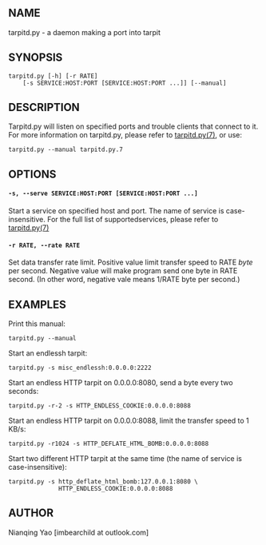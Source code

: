 ## NAME

tarpitd.py - a daemon making a port into tarpit

## SYNOPSIS

    tarpitd.py [-h] [-r RATE] 
        [-s SERVICE:HOST:PORT [SERVICE:HOST:PORT ...]] [--manual]

## DESCRIPTION

Tarpitd.py will listen on specified ports and trouble clients that 
connect to it. For more information on tarpitd.py, please refer to 
[tarpitd.py(7)](./tarpitd.py.7.md), or use:

    tarpitd.py --manual tarpitd.py.7

## OPTIONS

#### `-s, --serve SERVICE:HOST:PORT [SERVICE:HOST:PORT ...]`  

Start a service on specified host and port. 
The name of service is case-insensitive. For the full list of 
supportedservices, please refer to 
[tarpitd.py(7)](./tarpitd.py.7.md)

#### `-r RATE, --rate RATE`

Set data transfer rate limit.
Positive value limit transfer speed to RATE *byte* per second.
Negative value will make program send one byte in RATE second.
(In other word, negative vale means 1/RATE byte per second.)

## EXAMPLES

Print this manual:

    tarpitd.py --manual

Start an endlessh tarpit:

    tarpitd.py -s misc_endlessh:0.0.0.0:2222

Start an endless HTTP tarpit on 0.0.0.0:8080, send a byte every two
seconds:

    tarpitd.py -r-2 -s HTTP_ENDLESS_COOKIE:0.0.0.0:8088

Start an endless HTTP tarpit on 0.0.0.0:8088, limit the transfer speed
to 1 KB/s:

    tarpitd.py -r1024 -s HTTP_DEFLATE_HTML_BOMB:0.0.0.0:8088

Start two different HTTP tarpit at the same time
(the name of service is case-insensitive):

    tarpitd.py -s http_deflate_html_bomb:127.0.0.1:8080 \
                  HTTP_ENDLESS_COOKIE:0.0.0.0:8088 

## AUTHOR

Nianqing Yao [imbearchild at outlook.com]
